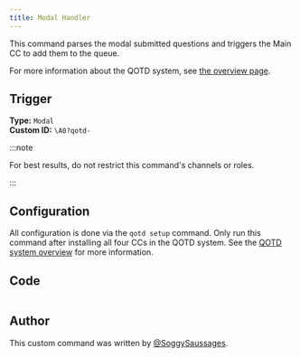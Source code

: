 ```yaml
---
title: Modal Handler
---
```


This command parses the modal submitted questions and triggers the Main CC to add them to the queue.

For more information about the QOTD system, see [the overview page](overview).

## Trigger

**Type:** `Modal`<br />
**Custom ID:** `\A0?qotd-`

:::note

For best results, do not restrict this command's channels or roles.

:::

## Configuration

All configuration is done via the `qotd setup` command. Only run this command after installing all four CCs in the QOTD
system. See the [QOTD system overview](overview/#configuration) for more information.

## Code

```gotmpl file=../../../../../src/fun/qotd/advanced/modal_handler.go.tmpl

```

## Author

This custom command was written by [@SoggySaussages](https://github.com/SoggySaussages).
